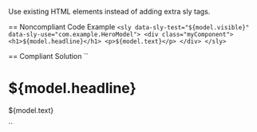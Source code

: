 Use existing HTML elements instead of adding extra sly tags.

== Noncompliant Code Example
``
<sly data-sly-test="${model.visible}" data-sly-use="com.example.HeroModel">
    <div class="myComponent">
        <h1>${model.headline}</h1>
        <p>${model.text}</p>
    </div>
</sly>
``

== Compliant Solution
``
<div class="myComponent"
     data-sly-test="${model.visible}"
     data-sly-use="com.example.HeroModel">
    <h1>${model.headline}</h1>
    <p>${model.text}</p>
</div>
``
